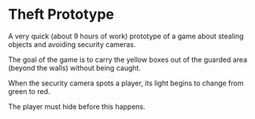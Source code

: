# Theft Prototype

A very quick (about 9 hours of work) prototype of a game about stealing objects and avoiding security cameras.

The goal of the game is to carry the yellow boxes out of the guarded area (beyond the walls) without being caught.

When the security camera spots a player, its light begins to change from green to red.

The player must hide before this happens.